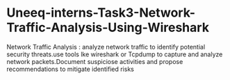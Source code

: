 # Uneeq-interns-Task3-Network-Traffic-Analysis-Using-Wireshark
Network Traffic Analysis : analyze network traffic to identify potential security threats.use tools lke wireshark or Tcpdump to capture and analyze network packets.Document suspiciose activities and propose recommendations to mitigate identified risks
